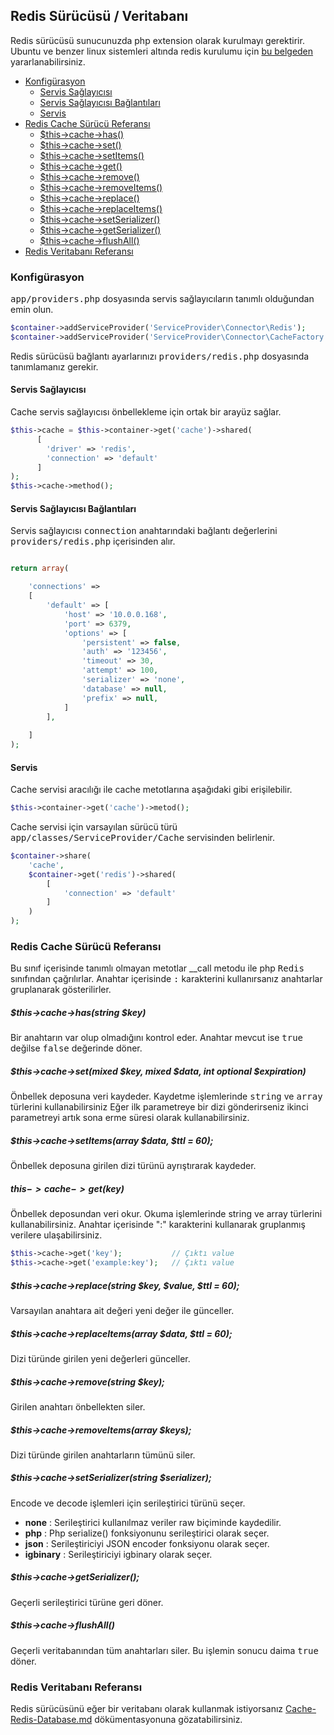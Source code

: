 
## Redis Sürücüsü / Veritabanı

Redis sürücüsü sunucunuzda php extension olarak kurulmayı gerektirir. Ubuntu ve benzer linux sistemleri altında redis kurulumu için <a href="https://github.com/obullo/warmup/tree/master/Redis" target="_blank">bu belgeden</a> yararlanabilirsiniz.

<ul>
<li> 
  <a href="#redis-configuration">Konfigürasyon</a>
    <ul>
        <li><a href="#redis-service-provider">Servis Sağlayıcısı</a></li>
        <li><a href="#redis-service-provider-connections">Servis Sağlayıcısı Bağlantıları</a></li>
        <li><a href="#memcached-service">Servis</a></li>
    </ul>
</li>
<li>
    <a href="#redis-reference">Redis Cache Sürücü Referansı</a>
    <ul>
        <li><a href="#redis-has">$this->cache->has()</a></li>
        <li><a href="#redis-set">$this->cache->set()</a></li>
        <li><a href="#redis-setItems">$this->cache->setItems()</a></li>
        <li><a href="#redis-get">$this->cache->get()</a></li>
        <li><a href="#redis-remove">$this->cache->remove()</a></li>
        <li><a href="#redis-removeItems">$this->cache->removeItems()</a></li>
        <li><a href="#redis-replace">$this->cache->replace()</a></li>
        <li><a href="#redis-replaceItems">$this->cache->replaceItems()</a></li>
        <li><a href="#redis-setSerializer">$this->cache->setSerializer()</a></li>
        <li><a href="#redis-getSerializer">$this->cache->getSerializer()</a></li>
        <li><a href="#redis-flushAll">$this->cache->flushAll()</a></li>
    </ul>
</li>
<li>
    <a href="#redis-db-reference">Redis Veritabanı Referansı</a>
</li>
</ul>

<a name="redis-configuration"></a>

### Konfigürasyon

<kbd>app/providers.php</kbd> dosyasında servis sağlayıcıların tanımlı olduğundan emin olun.

```php
$container->addServiceProvider('ServiceProvider\Connector\Redis');
$container->addServiceProvider('ServiceProvider\Connector\CacheFactory');
```

Redis sürücüsü bağlantı ayarlarınızı <kbd>providers/redis.php</kbd> dosyasında tanımlamanız gerekir.

<a name="redis-service-provider"></a>

#### Servis Sağlayıcısı

Cache servis sağlayıcısı önbellekleme için ortak bir arayüz sağlar.

```php
$this->cache = $this->container->get('cache')->shared(
      [
        'driver' => 'redis', 
        'connection' => 'default'
      ]
);
$this->cache->method();
```
<a name="redis-service-provider-connections"></a>

#### Servis Sağlayıcısı Bağlantıları

Servis sağlayıcısı <kbd>connection</kbd> anahtarındaki bağlantı değerlerini <kbd>providers/redis.php</kbd> içerisinden alır.

```php

return array(

    'connections' => 
    [
        'default' => [ 
            'host' => '10.0.0.168',
            'port' => 6379,
            'options' => [
                'persistent' => false,
                'auth' => '123456',
                'timeout' => 30,
                'attempt' => 100,
                'serializer' => 'none',
                'database' => null,
                'prefix' => null,
            ]
        ],
        
    ]
);
```

<a name="memcached-service"></a>

#### Servis

Cache servisi aracılığı ile cache metotlarına aşağıdaki gibi erişilebilir.

```php
$this->container->get('cache')->metod();
```

Cache servisi için varsayılan sürücü türü <kbd>app/classes/ServiceProvider/Cache</kbd> servisinden belirlenir.

```php
$container->share(
    'cache',
    $container->get('redis')->shared(
        [
            'connection' => 'default'
        ]
    )
);
```

<a name="redis-reference"></a>

### Redis Cache Sürücü Referansı

Bu sınıf içerisinde tanımlı olmayan metotlar __call metodu ile php <kbd>Redis</kbd> sınıfından çağrılırlar. Anahtar içerisinde <kbd>:</kbd> karakterini kullanırsanız anahtarlar gruplanarak gösterilirler.

<a name="redis-has"></a>

##### $this->cache->has(string $key)

Bir anahtarın var olup olmadığını kontrol eder. Anahtar mevcut ise <kbd>true</kbd> değilse <kbd>false</kbd> değerinde döner.

<a name="redis-set"></a>

##### $this->cache->set(mixed $key, mixed $data, int optional $expiration)

Önbellek deposuna veri kaydeder. Kaydetme işlemlerinde <kbd>string</kbd> ve <kbd>array</kbd> türlerini kullanabilirsiniz Eğer ilk parametreye bir dizi gönderirseniz ikinci parametreyi artık sona erme süresi olarak kullanabilirsiniz.

<a name="redis-setItems"></a>

##### $this->cache->setItems(array $data, $ttl = 60);

Önbellek deposuna girilen dizi türünü ayrıştırarak kaydeder.

<a name="redis-get"></a>

##### $this->cache->get($key)

Önbellek deposundan veri okur. Okuma işlemlerinde string ve array türlerini kullanabilirsiniz. Anahtar içerisinde ":" karakterini kullanarak gruplanmış verilere ulaşabilirsiniz.

```php
$this->cache->get('key');           // Çıktı value
$this->cache->get('example:key');   // Çıktı value
```

<a name="redis-replace"></a>

##### $this->cache->replace(string $key, $value, $ttl = 60);

Varsayılan anahtara ait değeri yeni değer ile günceller.

<a name="redis-replaceItems"></a>

##### $this->cache->replaceItems(array $data, $ttl = 60);

Dizi türünde girilen yeni değerleri günceller.

<a name="redis-remove"></a>

##### $this->cache->remove(string $key);

Girilen anahtarı önbellekten siler.

<a name="redis-removeItems"></a>

##### $this->cache->removeItems(array $keys);

Dizi türünde girilen anahtarların tümünü siler.

<a name="redis-setSerializer"></a>

##### $this->cache->setSerializer(string $serializer);

Encode ve decode işlemleri için serileştirici türünü seçer.

* **none**     : Serileştirici kullanılmaz veriler raw biçiminde kaydedilir.
* **php**      : Php serialize() fonksiyonunu serileştirici olarak seçer.
* **json**     : Serileştiriciyi JSON encoder fonksiyonu olarak seçer.
* **igbinary** : Serileştiriciyi igbinary olarak seçer.

<a name="redis-getSerializer"></a>

##### $this->cache->getSerializer();

Geçerli serileştirici türüne geri döner.

<a name="redis-flushAll"></a>

##### $this->cache->flushAll()

Geçerli veritabanından tüm anahtarları siler. Bu işlemin sonucu daima <kbd>true</kbd> döner.

<a name="redis-db-reference"></a>

### Redis Veritabanı Referansı

Redis sürücüsünü eğer bir veritabanı olarak kullanmak istiyorsanız [Cache-Redis-Database.md](Cache-Redis-Database.md) dökümentasyonuna gözatabilirsiniz.